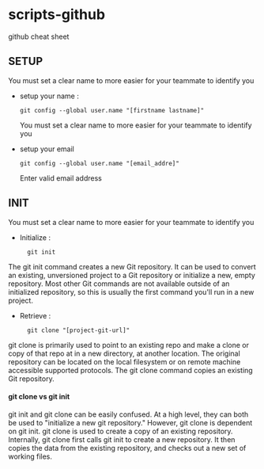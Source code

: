 # scripts-github
github cheat sheet

## SETUP
You must set a clear name to more easier for your teammate to identify you

- setup your name : 

      git config --global user.name "[firstname lastname]"

  You must set a clear name to more easier for your teammate to identify you
  
- setup your email

      git config --global user.name "[email_addre]"

  Enter valid email address


## INIT 
You must set a clear name to more easier for your teammate to identify you

- Initialize : 

        git init
        
 The git init command creates a new Git repository. It can be used to convert an existing, unversioned project to a Git repository or initialize a new, empty repository.  Most other Git commands are not available outside of an initialized repository, so this is usually the first command you'll run in a new project.       
 
- Retrieve :

        git clone "[project-git-url]"
        
 git clone is primarily used to point to an existing repo and make a clone or copy of that repo at in a new directory, at another location. The original repository can be located on the local filesystem or on remote machine accessible supported protocols. The git clone command copies an existing Git repository.
 
 #### git clone vs git init
 
 git init and git clone can be easily confused. At a high level, they can both be used to "initialize a new git repository." However, git clone is dependent on git init. git clone is used to create a copy of an existing repository. Internally, git clone first calls git init to create a new repository. It then copies the data from the existing repository, and checks out a new set of working files.
